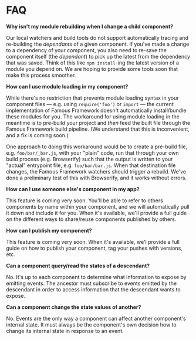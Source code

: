 # FAQ

**Why isn't my module rebuilding when I change a child component?**

Our local watchers and build tools do not support automatically tracing and re-building the _dependants_ of a given component. If you've made a change to a dependency of your component, you also need to re-save the component itself (the _dependant_) to pick up the latest from the dependency that was saved. Think of this like `npm install`-ing the latest version of a module you depend on. We are hoping to provide some tools soon that make this process smoother.

**How can I use module loading in my component?**

While there's no restriction that prevents module loading syntax in your component files &mdash; e.g. using `require('foo')` or `import` &mdash; the current implementation of Famous Framework doesn't automatically install/bundle these modules for you. The workaround for using module loading in the meantime is to pre-build your project and _then_ feed the built file through the Famous Framework build pipeline. (We understand that this is inconvenient, and a fix is coming soon.)

One approach to doing this workaround would be to create a pre-build file, e.g. `foo/bar/_bar.js`, with your "plain" code, run that through your own build process (e.g. Browserify) such that the output is written to your "actual" entrypoint file, e.g. `foo/bar/bar.js`. When that destination file changes, the Famous Framework watchers should trigger a rebuild. We've done a preliminary test of this with Browserify, and it works without errors.

**How can I use someone else's component in my app?**

This feature is coming very soon. You'll be able to refer to others components by name within your component, and we will automatically pull it down and include it for you. When it's available, we'll provide a full guide on the different ways to share/reuse components published by others.

**How can I publish my component?**

This feature is coming very soon. When it's available, we'l provide a full guide on how to publish your component, tag your pushes with versions, etc.

**Can a component query/read the states of a descendant?**

No. It's up to each component to determine what information to expose by emitting events. The ancestor must subscribe to events emitted by the descendant in order to access information that the descendant wants to expose.

**Can a component change the state values of another?**

No. Events are the only way a component can affect another component's internal state. It must always be the component's own decision how to change its internal state in response to an event.
